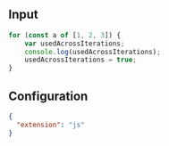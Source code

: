 
## Input
```javascript input
for (const a of [1, 2, 3]) {
    var usedAcrossIterations;
    console.log(usedAcrossIterations);
    usedAcrossIterations = true;
}
```

## Configuration
```json configuration
{
  "extension": "js"
}
```

